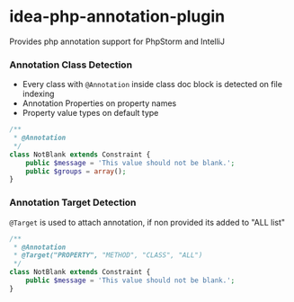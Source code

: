 idea-php-annotation-plugin
==========================

Provides php annotation support for PhpStorm and IntelliJ

### Annotation Class Detection

* Every class with `@Annotation` inside class doc block is detected on file indexing
* Annotation Properties on property names
* Property value types on default type

```php
/**
 * @Annotation
 */
class NotBlank extends Constraint {
    public $message = 'This value should not be blank.';
    public $groups = array();    
}
```

### Annotation Target Detection

`@Target` is used to attach annotation, if non provided its added to "ALL list"

```php
/**
 * @Annotation
 * @Target("PROPERTY", "METHOD", "CLASS", "ALL")
 */
class NotBlank extends Constraint {
    public $message = 'This value should not be blank.';
}
```